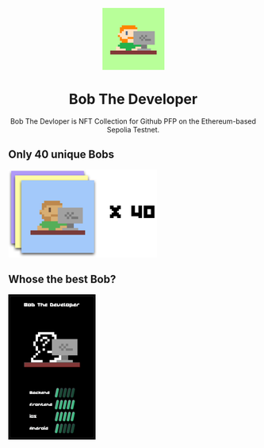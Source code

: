 <p align="center">
    <a href='https://bob-the-developer.vercel.app/' rel='nofollow'>
        <img src='./public/hero.png' alt='Bob The Devloper Logo' width='125px'/>
    </a>
</p>

<h1 align="center">Bob The Developer</h1>

<p align="center">
    Bob The Devloper is NFT Collection for Github PFP on the Ethereum-based Sepolia Testnet.
</p>

## Only 40 unique Bobs

<img src='./public/40_Bobs.png' width='300px'/>

## Whose the best Bob?

<img src='./public/whose_best_bob.gif' width='176px'/>
